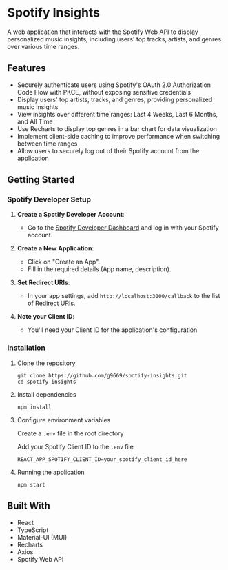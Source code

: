
# Spotify Insights

A web application that interacts with the Spotify Web API to display personalized music insights, including users' top tracks, artists, and genres over various time ranges.

## Features

- Securely authenticate users using Spotify's OAuth 2.0 Authorization Code Flow with PKCE, without exposing sensitive credentials
- Display users' top artists, tracks, and genres, providing personalized music insights
- View insights over different time ranges: Last 4 Weeks, Last 6 Months, and All Time
- Use Recharts to display top genres in a bar chart for data visualization
- Implement client-side caching to improve performance when switching between time ranges
- Allow users to securely log out of their Spotify account from the application

## Getting Started

### Spotify Developer Setup

1. **Create a Spotify Developer Account**:
   - Go to the [Spotify Developer Dashboard](https://developer.spotify.com/) and log in with your Spotify account.

2. **Create a New Application**:
   - Click on "Create an App".
   - Fill in the required details (App name, description).

3. **Set Redirect URIs**:
   - In your app settings, add `http://localhost:3000/callback` to the list of Redirect URIs.

4. **Note your Client ID**:
   - You'll need your Client ID for the application's configuration.

### Installation

1. Clone the repository
    ```
    git clone https://github.com/g9669/spotify-insights.git
    cd spotify-insights
   ```
2. Install dependencies
    ```
    npm install
    ```
3. Configure environment variables

    Create a `.env` file in the root directory
    
    Add your Spotify Client ID to the `.env` file
    ```
    REACT_APP_SPOTIFY_CLIENT_ID=your_spotify_client_id_here
    ```

4. Running the application
    ```
    npm start
    ```

## Built With
- React
- TypeScript
- Material-UI (MUI)
- Recharts
- Axios
- Spotify Web API 
